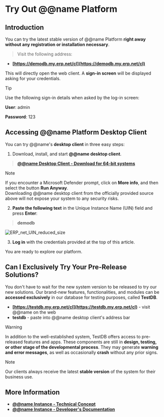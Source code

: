 # Try Out @@name Platform

## Introduction

You can try the latest stable version of @@name Platform **right away without any registration or installation necessary**. 

> Visit the following address:  

* **[https://demodb.my.erp.net/cl](https://demodb.my.erp.net/cl)**  

This will directly open the web client. 
A **sign-in screen** will be displayed asking for your credentials.  

> [!TIP]  
> 
> Use the following sign-in details when asked by the log-in screen:  
> 
> **User**: admin  
> 
> **Password**: 123  

## Accessing @@name Platform Desktop Client

You can try @@name's **desktop client** in three easy steps:  

1. Download, install, and start **@@name desktop client**.  

> **[@@name Desktop Client - Download for 64-bit systems](https://demodb.my.erp.net/downloads/ErpNet.WinClient.Setup.x64.msi)**  

> [!Note]  
> If you encounter a Microsoft Defender prompt, click on **More info**, and then select the button **Run Anyway**.  
> Downloading @@name desktop client from the officially provided source above will not expose your system to any security risks.  

2. **Paste the following text** in the Unique Instance Name (UIN) field and press **Enter**:  

> **demodb**  

![ERP_net_UIN_reduced_size](https://user-images.githubusercontent.com/106669250/207385876-364000a7-a3eb-42fc-93c0-4f16674fbef5.png)

3. **Log in** with the credentials provided at the top of this article.  

You are ready to explore our platform.  

## Can I Exclusively Try Your Pre-Release Solutions?

You don't have to wait for the new system version to be released to try our new solutions. 
Our brand-new features, functionalities, and modules can be **accessed exclusively** in our database for testing purposes, called **TestDB**.  

* **[https://testdb.my.erp.net/cl](https://testdb.my.erp.net/cl)** - visit @@name on the web
* **testdb** - paste into @@name desktop client's address bar  

> [!Warning]  
> 
> In addition to the well-established system, TestDB offers access to pre-released features and apps. 
> These components are still in **design, testing, or other stage of the developmental process**. 
> They may generate **warning and error messages**, as well as occasionally **crash** without any prior signs.  

> [!Note]  
> 
> Our clients always receive the latest **stable version** of the system for their business use. 

## More Information

* **[@@name Instance - Technical Concept](https://docs.erp.net/tech/concepts/erp-instances.html)** 
* **[@@name Instance - Developer's Documentation](https://docs.erp.net/dev/topics/erp-instances.html)**
